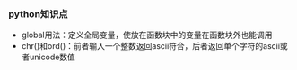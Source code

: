 ### python知识点

* global用法：定义全局变量，使放在函数块中的变量在函数块外也能调用
* chr()和ord()：前者输入一个整数返回ascii符合，后者返回单个字符的ascii或者unicode数值